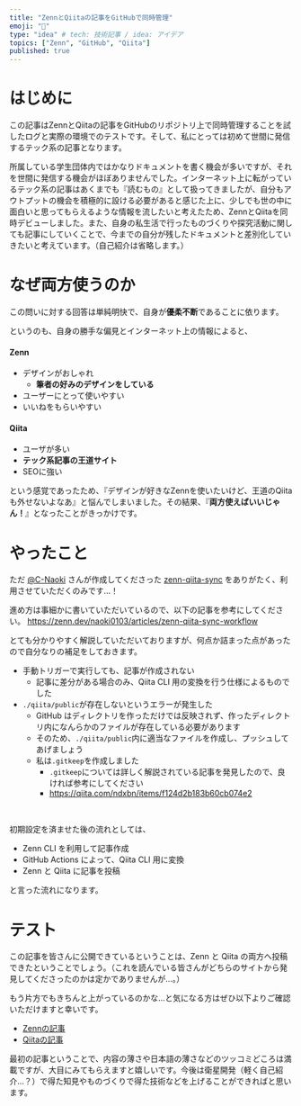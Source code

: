 ```yaml
---
title: "ZennとQiitaの記事をGitHubで同時管理"
emoji: "📝"
type: "idea" # tech: 技術記事 / idea: アイデア
topics: ["Zenn", "GitHub", "Qiita"]
published: true
---
```


# はじめに
この記事はZennとQiitaの記事をGitHubのリポジトリ上で同時管理することを試したログと実際の環境でのテストです。そして、私にとっては初めて世間に発信するテック系の記事となります。

所属している学生団体内ではかなりドキュメントを書く機会が多いですが、それを世間に発信する機会がほぼありませんでした。インターネット上に転がっているテック系の記事はあくまでも『読むもの』として扱ってきましたが、自分もアウトプットの機会を積極的に設ける必要があると感じた上に、少しでも世の中に面白いと思ってもらえるような情報を流したいと考えたため、ZennとQiitaを同時デビューしました。また、自身の私生活で行ったものづくりや探究活動に関しても記事にしていくことで、今までの自分が残したドキュメントと差別化していきたいと考えています。（自己紹介は省略します。）

# なぜ両方使うのか
この問いに対する回答は単純明快で、自身が**優柔不断**であることに依ります。

というのも、自身の勝手な偏見とインターネット上の情報によると、
#### Zenn
- デザインがおしゃれ
  - **筆者の好みのデザインをしている**
- ユーザーにとって使いやすい
- いいねをもらいやすい

#### Qiita
- ユーザが多い
- **テック系記事の王道サイト**
- SEOに強い

という感覚であったため、『デザインが好きなZennを使いたいけど、王道のQiitaも外せないよなあ』と悩んでしまいました。その結果、『**両方使えばいいじゃん！**』となったことがきっかけです。

# やったこと
ただ [@C-Naoki](https://github.com/C-Naoki) さんが作成してくださった [zenn-qiita-sync](https://github.com/C-Naoki/zenn-qiita-sync/) をありがたく、利用させていただくのみです...！

進め方は事細かに書いていただいているので、以下の記事を参考にしてください。
https://zenn.dev/naoki0103/articles/zenn-qiita-sync-workflow

とても分かりやすく解説していただいておりますが、何点か詰まった点があったので自分なりの補足をしておきます。

- 手動トリガーで実行しても、記事が作成されない
  - 記事に差分がある場合のみ、Qiita CLI 用の変換を行う仕様によるものでした
- `./qiita/public`が存在しないというエラーが発生した
  - GitHub はディレクトリを作っただけでは反映されず、作ったディレクトリ内になんらかのファイルが存在している必要があります
  - そのため、`./qiita/public`内に適当なファイルを作成し、プッシュしてあげましょう
  - 私は`.gitkeep`を作成しました
    - `.gitkeep`については詳しく解説されている記事を発見したので、良ければ参考にしてください
    - https://qiita.com/ndxbn/items/f124d2b183b60cb074e2

<br>

初期設定を済ませた後の流れとしては、
- Zenn CLI を利用して記事作成
- GitHub Actions によって、Qiita CLI 用に変換
- Zenn と Qiita に記事を投稿

と言った流れになります。

# テスト
この記事を皆さんに公開できているということは、Zenn と Qiita の両方へ投稿できたということでしょう。（これを読んでいる皆さんがどちらのサイトから発見してくださったのかは定かでありませんが...。）

もう片方でもきちんと上がっているのかな...と気になる方はぜひ以下よりご確認いただけますと幸いです。
- [Zennの記事](https://zenn.dev/k42uma/articles/zenn-qiita-sync)
- [Qiitaの記事](https://qiita.com/k42uma/items/667ce554ac35b40d122c)

最初の記事ということで、内容の薄さや日本語の薄さなどのツッコミどころは満載ですが、大目にみてもらえますと嬉しいです。今後は衛星開発（軽く自己紹介...？）で得た知見やものづくりで得た技術などを上げることができればと思います。